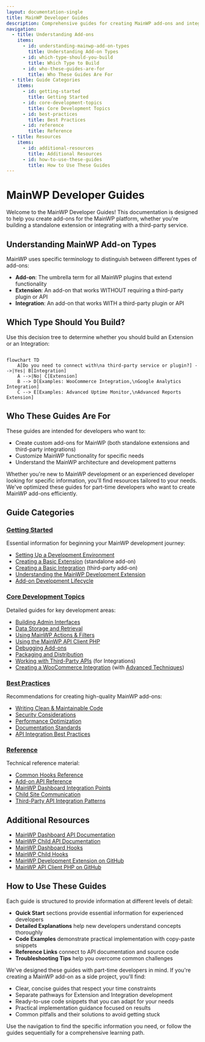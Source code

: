 ```yaml
---
layout: documentation-single
title: MainWP Developer Guides
description: Comprehensive guides for creating MainWP add-ons and integrations.
navigation:
  - title: Understanding Add-ons
    items:
      - id: understanding-mainwp-add-on-types
        title: Understanding Add-on Types
      - id: which-type-should-you-build
        title: Which Type to Build
      - id: who-these-guides-are-for
        title: Who These Guides Are For
  - title: Guide Categories
    items:
      - id: getting-started
        title: Getting Started
      - id: core-development-topics
        title: Core Development Topics
      - id: best-practices
        title: Best Practices
      - id: reference
        title: Reference
  - title: Resources
    items:
      - id: additional-resources
        title: Additional Resources
      - id: how-to-use-these-guides
        title: How to Use These Guides
---
```


# MainWP Developer Guides

Welcome to the MainWP Developer Guides! This documentation is designed to help you create add-ons for the MainWP platform, whether you're building a standalone extension or integrating with a third-party service.

## Understanding MainWP Add-on Types

MainWP uses specific terminology to distinguish between different types of add-ons:

- **Add-on**: The umbrella term for all MainWP plugins that extend functionality
- **Extension**: An add-on that works WITHOUT requiring a third-party plugin or API
- **Integration**: An add-on that works WITH a third-party plugin or API

## Which Type Should You Build?

Use this decision tree to determine whether you should build an Extension or an Integration:

<pre><code class="language-mermaid">
flowchart TD
    A[Do you need to connect with\na third-party service or plugin?] -->|Yes| B[Integration]
    A -->|No| C[Extension]
    B --> D[Examples: WooCommerce Integration,\nGoogle Analytics Integration]
    C --> E[Examples: Advanced Uptime Monitor,\nAdvanced Reports Extension]
</code></pre>

## Who These Guides Are For

These guides are intended for developers who want to:

- Create custom add-ons for MainWP (both standalone extensions and third-party integrations)
- Customize MainWP functionality for specific needs
- Understand the MainWP architecture and development patterns

Whether you're new to MainWP development or an experienced developer looking for specific information, you'll find resources tailored to your needs. We've optimized these guides for part-time developers who want to create MainWP add-ons efficiently.

## Guide Categories

### [Getting Started](getting-started/)

Essential information for beginning your MainWP development journey:

- [Setting Up a Development Environment](how-to/setup-environment.md)
- [Creating a Basic Extension](how-to/create-basic-extension.md) (standalone add-on)
- [Creating a Basic Integration](how-to/create-basic-integration.md) (third-party add-on)
- [Understanding the MainWP Development Extension](how-to/mainwp-development-extension.md)
- [Add-on Development Lifecycle](concepts/extension-lifecycle.md)

### [Core Development Topics](core-topics/)

Detailed guides for key development areas:

- [Building Admin Interfaces](how-to/admin-interfaces.md)
- [Data Storage and Retrieval](how-to/data-storage.md)
- [Using MainWP Actions & Filters](how-to/actions-filters.md)
- [Using the MainWP API Client PHP](how-to/mainwp-api-client.md)
- [Debugging Add-ons](how-to/debugging.md)
- [Packaging and Distribution](how-to/packaging-distribution.md)
- [Working with Third-Party APIs](how-to/third-party-apis.md) (for Integrations)
- [Creating a WooCommerce Integration](how-to/woocommerce-integration.md) (with [Advanced Techniques](how-to/woocommerce-integration-part2.md))

### [Best Practices](best-practices/)

Recommendations for creating high-quality MainWP add-ons:

- [Writing Clean & Maintainable Code](best-practices/coding-standards.md)
- [Security Considerations](best-practices/security.md)
- [Performance Optimization](best-practices/performance.md)
- [Documentation Standards](best-practices/documentation.md)
- [API Integration Best Practices](best-practices/api-integration.md)

### [Reference](reference/)

Technical reference material:

- [Common Hooks Reference](reference/common-hooks.md)
- [Add-on API Reference](reference/extension-api.md)
- [MainWP Dashboard Integration Points](reference/dashboard-integration.md)
- [Child Site Communication](reference/child-site-communication.md)
- [Third-Party API Integration Patterns](reference/api-integration-patterns.md)

## Additional Resources

- [MainWP Dashboard API Documentation](../source-code/dashboard/)
- [MainWP Child API Documentation](../source-code/child/)
- [MainWP Dashboard Hooks](../mainwp-hooks/dashboard/)
- [MainWP Child Hooks](../mainwp-hooks/child/)
- [MainWP Development Extension on GitHub](https://github.com/mainwp/mainwp-development-extension)
- [MainWP API Client PHP on GitHub](https://github.com/mainwp/mainwp-api-client-php)

## How to Use These Guides

Each guide is structured to provide information at different levels of detail:

- **Quick Start** sections provide essential information for experienced developers
- **Detailed Explanations** help new developers understand concepts thoroughly
- **Code Examples** demonstrate practical implementation with copy-paste snippets
- **Reference Links** connect to API documentation and source code
- **Troubleshooting Tips** help you overcome common challenges

We've designed these guides with part-time developers in mind. If you're creating a MainWP add-on as a side project, you'll find:

- Clear, concise guides that respect your time constraints
- Separate pathways for Extension and Integration development
- Ready-to-use code snippets that you can adapt for your needs
- Practical implementation guidance focused on results
- Common pitfalls and their solutions to avoid getting stuck

Use the navigation to find the specific information you need, or follow the guides sequentially for a comprehensive learning path.
